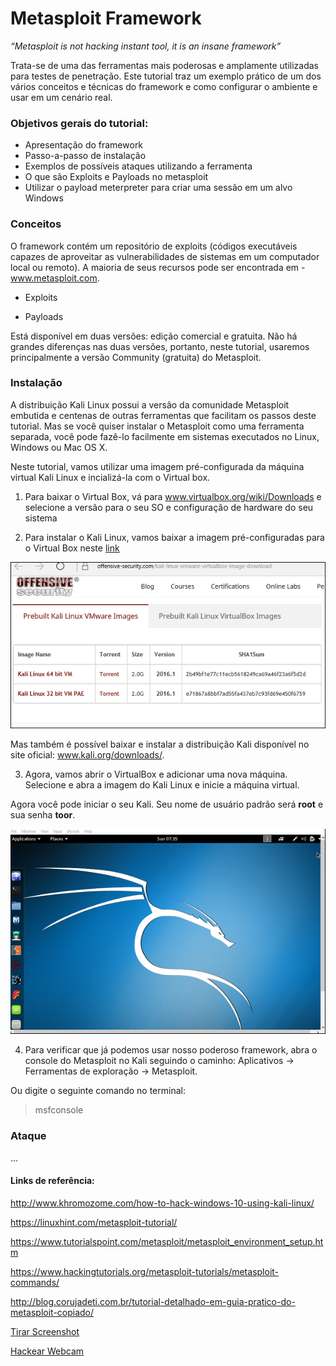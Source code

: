 # Metasploit Framework

_“Metasploit is not hacking instant tool, it is an insane framework”_


Trata-se de uma das ferramentas mais poderosas e amplamente utilizadas para testes de penetração. Este tutorial traz um exemplo prático de um dos vários conceitos e técnicas do framework e como configurar o ambiente e usar em um cenário real.

### Objetivos gerais do tutorial:

- Apresentação do framework
- Passo-a-passo de instalação
- Exemplos de possíveis ataques utilizando a ferramenta
- O que são Exploits e Payloads no metasploit
- Utilizar o payload meterpreter para criar uma sessão em um alvo Windows


### Conceitos

O framework contém um repositório de exploits (códigos executáveis capazes de aproveitar as vulnerabilidades de sistemas em um computador local ou remoto).
A maioria de seus recursos pode ser encontrada em - www.metasploit.com. 

- Exploits

- Payloads

Está disponível em duas versões: edição comercial e gratuita. Não há grandes diferenças nas duas versões, portanto, neste tutorial, usaremos principalmente a versão Community (gratuita) do Metasploit.

### Instalação

A distribuição Kali Linux possui a versão da comunidade Metasploit embutida e centenas de outras ferramentas que facilitam os passos deste tutorial. Mas se você quiser instalar o Metasploit como uma ferramenta separada, você pode fazê-lo facilmente em sistemas executados no Linux, Windows ou Mac OS X.

Neste tutorial, vamos utilizar uma imagem pré-configurada da máquina virtual Kali Linux e incializá-la com o Virtual box.

1. Para baixar o Virtual Box, vá para www.virtualbox.org/wiki/Downloads e selecione a versão para o seu SO e configuração de hardware do seu sistema

2. Para instalar o Kali Linux, vamos baixar a imagem pré-configuradas para o Virtual Box neste [link](https://www.offensive-security.com/kali-linux-vm-vmware-virtualbox-hyperv-image-download/)

![Baixar Kali Linux](img/install_kali_linux.jpg)

Mas também é possível baixar e instalar a distribuição Kali disponível no site oficial: www.kali.org/downloads/.

3. Agora, vamos abrir o VirtualBox e adicionar uma nova máquina. Selecione e abra a imagem do Kali Linux e inicie a máquina virtual.

Agora você pode iniciar o seu Kali. Seu nome de usuário padrão será **root** e sua senha **toor**.

![Baixar Kali Linux](img/start_kali_os.jpg)

4. Para verificar que já podemos usar nosso poderoso framework, abra o console do Metasploit no Kali seguindo o caminho: Aplicativos → Ferramentas de exploração → Metasploit.

Ou digite o seguinte comando no terminal:
> msfconsole

### Ataque

...



#### Links de referência:

http://www.khromozome.com/how-to-hack-windows-10-using-kali-linux/

https://linuxhint.com/metasploit-tutorial/

https://www.tutorialspoint.com/metasploit/metasploit_environment_setup.htm

https://www.hackingtutorials.org/metasploit-tutorials/metasploit-commands/

http://blog.corujadeti.com.br/tutorial-detalhado-em-guia-pratico-do-metasploit-copiado/

[Tirar Screenshot](https://www.offensive-security.com/metasploit-unleashed/screen-capture/)

[Hackear Webcam](https://null-byte.wonderhowto.com/how-to/hack-like-pro-secretly-hack-into-switch-on-watch-anyones-webcam-remotely-0142514/)
